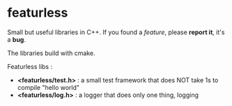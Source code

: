 # featurless
Small but useful libraries in C++. If you found a *feature*, please **report it**, it's a **bug**.

The libraries build with cmake.

Featurless libs :
- **<featurless/test.h>**   : a small test framework that does NOT take 1s to compile "hello world"
- **<featurless/log.h>** : a logger that does only one thing, logging
